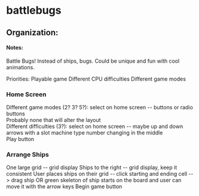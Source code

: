 # battlebugs

## Organization:

#### Notes:
Battle Bugs! Instead of ships, bugs. Could be unique and fun with cool animations.

Priorities:
Playable game
Different CPU difficulties 
Different game modes


### Home Screen
Different game modes (2? 3? 5?): select on home screen -- buttons or radio buttons  
    Probably none that will alter the layout  
Different difficulties (3?): select on home screen -- maybe up and down arrows with a slot machine type number   changing in the middle  
Play button  

### Arrange Ships
One large grid -- grid display
Ships to the right -- grid display, keep it consistent
User places ships on their grid -- click starting and ending cell --> drag ship OR green skeleton of ship starts on the board and user can move it with the arrow keys
Begin game button

